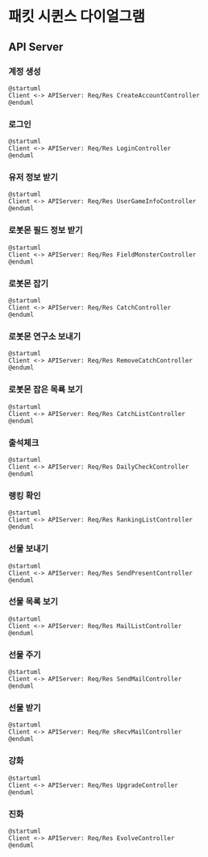 # 패킷 시퀸스 다이얼그램
  
## API Server      
  
### 계정 생성  
```
@startuml
Client <-> APIServer: Req/Res CreateAccountController
@enduml
```
  
### 로그인  
```
@startuml
Client <-> APIServer: Req/Res LoginController
@enduml
```
  
### 유저 정보 받기
```
@startuml
Client <-> APIServer: Req/Res UserGameInfoController
@enduml
```


### 로봇몬 필드 정보 받기
```
@startuml
Client <-> APIServer: Req/Res FieldMonsterController
@enduml
```
 
### 로봇몬 잡기
```
@startuml
Client <-> APIServer: Req/Res CatchController
@enduml
```

### 로봇몬 연구소 보내기
```
@startuml
Client <-> APIServer: Req/Res RemoveCatchController
@enduml
```

### 로봇몬 잡은 목룍 보기
```
@startuml
Client <-> APIServer: Req/Res CatchListController
@enduml
```

### 출석체크
```
@startuml
Client <-> APIServer: Req/Res DailyCheckController 
@enduml
```

### 랭킹 확인
```
@startuml
Client <-> APIServer: Req/Res RankingListController
@enduml
``` 

### 선물 보내기
```
@startuml
Client <-> APIServer: Req/Res SendPresentController
@enduml
``` 

### 선물 목록 보기
```
@startuml
Client <-> APIServer: Req/Res MailListController
@enduml
``` 

### 선물 주기
```
@startuml
Client <-> APIServer: Req/Res SendMailController
@enduml
``` 

### 선물 받기
```
@startuml
Client <-> APIServer: Req/Re sRecvMailController
@enduml
``` 

### 강화
```
@startuml
Client <-> APIServer: Req/Res UpgradeController
@enduml
``` 

### 진화
```
@startuml
Client <-> APIServer: Req/Res EvolveController
@enduml
``` 
